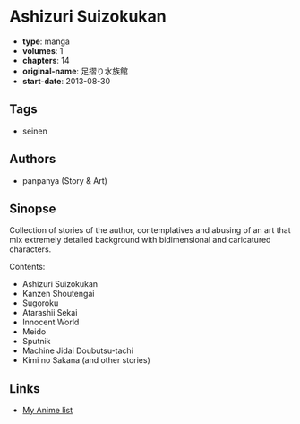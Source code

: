 # Ashizuri Suizokukan

-   **type**: manga
-   **volumes**: 1
-   **chapters**: 14
-   **original-name**: 足摺り水族館
-   **start-date**: 2013-08-30

## Tags

-   seinen

## Authors

-   panpanya (Story & Art)

## Sinopse

Collection of stories of the author, contemplatives and abusing of an art that mix extremely detailed background with bidimensional and caricatured characters.

Contents:

-   Ashizuri Suizokukan
-   Kanzen Shoutengai
-   Sugoroku
-   Atarashii Sekai
-   Innocent World
-   Meido
-   Sputnik
-   Machine Jidai Doubutsu-tachi
-   Kimi no Sakana
    (and other stories)

## Links

-   [My Anime list](https://myanimelist.net/manga/66247/Ashizuri_Suizokukan)
